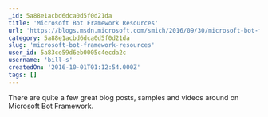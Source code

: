 ```yaml
---
_id: 5a88e1acbd6dca0d5f0d21da
title: 'Microsoft Bot Framework Resources'
url: 'https://blogs.msdn.microsoft.com/smich/2016/09/30/microsoft-bot-framework-resources/'
category: 5a88e1acbd6dca0d5f0d21da
slug: 'microsoft-bot-framework-resources'
user_id: 5a83ce59d6eb0005c4ecda2c
username: 'bill-s'
createdOn: '2016-10-01T01:12:54.000Z'
tags: []
---
```


There are quite a few great blog posts, samples and videos around on Microsoft Bot Framework.
